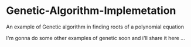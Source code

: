 # Genetic-Algorithm-Implemetation
An example of Genetic algorithm in finding roots of a polynomial equation

I'm gonna do some other examples of genetic soon and i'll share it here ... 
